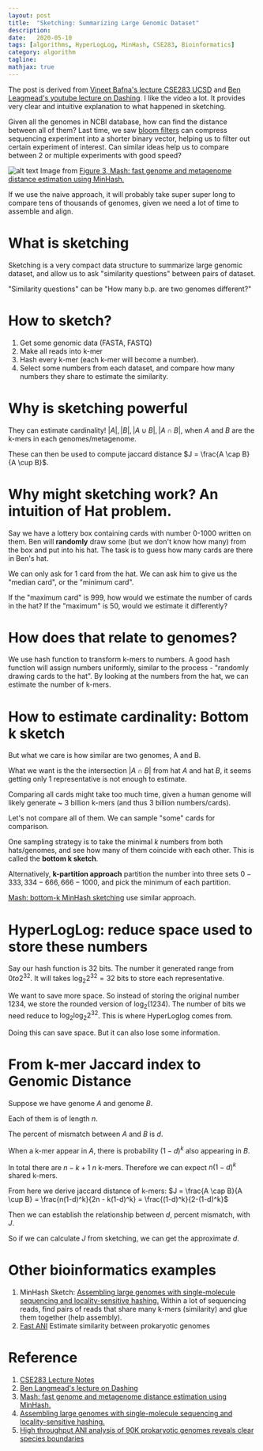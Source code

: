 ```yaml
---
layout: post
title:  "Sketching: Summarizing Large Genomic Dataset"
description:
date:   2020-05-10
tags: [algorithms, HyperLogLog, MinHash, CSE283, Bioinformatics]
category: algorithm
tagline: 
mathjax: true
---
```

The post is derived from [Vineet Bafna's lecture CSE283 UCSD](https://canvas.ucsd.edu/courses/12393) and [Ben Leagmead's youtube lecture on Dashing](https://www.youtube.com/watch?v=1y9wqQUTvC4). I like the video a lot. It provides very clear and intuitive explanation to what happened in sketching.

Given all the genomes in NCBI database, how can find the distance between all of them? Last time, we saw [bloom filters](https://algaebrown.github.io/blog/bloom/) can compress sequencing experiment into a shorter binary vector, helping us to filter out certain experiment of interest. Can similar ideas help us to compare between 2 or multiple experiments with good speed?

![alt text](https://media.springernature.com/full/springer-static/image/art%3A10.1186%2Fs13059-016-0997-x/MediaObjects/13059_2016_997_Fig3_HTML.gif?as=webp)
Image from [Figure 3, Mash: fast genome and metagenome distance estimation using MinHash.](https://genomebiology.biomedcentral.com/articles/10.1186/s13059-016-0997-x) 

If we use the naive approach, it will probably take super super long to compare tens of thousands of genomes, given we need a lot of time to assemble and align.

# What is sketching
Sketching is a very compact data structure to summarize large genomic dataset, and allow us to ask "similarity questions" between pairs of dataset.

"Similarity questions" can be "How many b.p. are two genomes different?"


# How to sketch?

1. Get some genomic data (FASTA, FASTQ)
2. Make all reads into k-mer 
3. Hash every k-mer (each k-mer will become a number).
4. Select some numbers from each dataset, and compare how many numbers they share to estimate the similarity.

# Why is sketching powerful

They can estimate cardinality! $|A|, |B|, |A \cup B|, |A \cap B|$, when $A$ and $B$ are the k-mers in each genomes/metagenome.

These can then be used to compute jaccard distance $J = \frac{A \cap B}{A \cup B}$. 

# Why might sketching work? An intuition of Hat problem.

Say we have a lottery box containing cards with number 0-1000 written on them. Ben will **randomly** draw some (but we don't know how many) from the box and put into his hat. The task is to guess how many cards are there in Ben's hat.

We can only ask for 1 card from the hat. We can ask him to give us the "median card", or the "minimum card".

If the "maximum card" is 999, how would we estimate the number of cards in the hat? If the "maximum" is 50, would we estimate it differently?

# How does that relate to genomes?

We use hash function to transform k-mers to numbers. A good hash function will assign numbers uniformly, similar to the process - "randomly drawing cards to the hat". By looking at the numbers from the hat, we can estimate the number of k-mers.

# How to estimate cardinality: Bottom k sketch
But what we care is how similar are two genomes, A and B.

What we want is the the intersection $|A \cap B|$ from hat $A$ and hat $B$, it seems getting only 1 representative is not enough to estimate.

Comparing all cards might take too much time, given a human genome will likely generate ~ 3 billion k-mers (and thus 3 billion numbers/cards).

Let's not compare all of them. We can sample "some" cards for comparison.

One sampling strategy is to take the minimal $k$ numbers from both hats/genomes, and see how many of them coincide with each other. This is called the **bottom k sketch**.

Alternatively, **k-partition approach** partition the number into three sets $0-333, 334-666, 666-1000$, and pick the minimum of each partition.

[Mash: bottom-k MinHash sketching](https://genomebiology.biomedcentral.com/articles/10.1186/s13059-016-0997-x) use similar approach.

# HyperLogLog: reduce space used to store these numbers

Say our hash function is 32 bits. The number it generated range from $0 to 2^{32}$. It will takes $\log_2 {2^32} = 32$ bits to store each representative.

We want to save more space. So instead of storing the original number $1234$, we store the rounded version of $\log_2 (1234)$. The number of bits we need reduce to $\log_2 \log_2 {2^32}$. This is where HyperLoglog comes from.

Doing this can save space. But it can also lose some information.

# From k-mer Jaccard index to Genomic Distance

Suppose we have genome $A$ and genome $B$.

Each of them is of length $n$.

The percent of mismatch between $A$ and $B$ is $d$.

When a k-mer appear in $A$, there is probability $(1-d)^k$ also appearing in $B$.

In total there are $n-k+1 ~ n$ k-mers. Therefore we can expect $n(1-d)^k$ shared k-mers.

From here we derive jaccard distance of k-mers: $J = \frac{A \cap B}{A \cup B} = \frac{n(1-d)^k}{2n - k(1-d)^k} = \frac{(1-d)^k}{2-(1-d)^k}$

Then we can establish the relationship between $d$, percent mismatch, with $J$.

So if we can calculate $J$ from sketching, we can get the approximate $d$. 

# Other bioinformatics examples
1. MinHash Sketch: [Assembling large genomes with single-molecule sequencing and locality-sensitive hashing.](https://www.ncbi.nlm.nih.gov/pubmed/26006009) Within a lot of sequencing reads, find pairs of reads that share many k-mers (similarity) and glue them together (help assembly).
2. [Fast ANI](https://www.nature.com/articles/s41467-018-07641-9) Estimate similarity between prokaryotic genomes

# Reference
1. [CSE283 Lecture Notes](https://canvas.ucsd.edu/courses/12393)
2. [Ben Langmead's lecture on Dashing](https://www.youtube.com/watch?v=1y9wqQUTvC4)
3. [Mash: fast genome and metagenome distance estimation using MinHash.](https://genomebiology.biomedcentral.com/articles/10.1186/s13059-016-0997-x)
4. [Assembling large genomes with single-molecule sequencing and locality-sensitive hashing.](https://www.ncbi.nlm.nih.gov/pubmed/26006009)
5. [High throughput ANI analysis of 90K prokaryotic genomes reveals clear species boundaries](https://www.nature.com/articles/s41467-018-07641-9)
